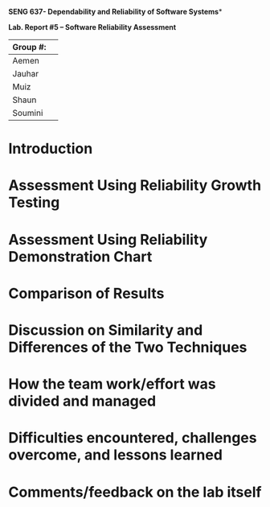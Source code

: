 **SENG 637- Dependability and Reliability of Software Systems***

**Lab. Report \#5 – Software Reliability Assessment**

| Group \#:       |   |
|-----------------|---|
| Aemen           |   |
| Jauhar          |   |
| Muiz            |   |
| Shaun           |   |
| Soumini         |   |

# Introduction

# 

# Assessment Using Reliability Growth Testing 

# Assessment Using Reliability Demonstration Chart 

# 

# Comparison of Results

# Discussion on Similarity and Differences of the Two Techniques

# How the team work/effort was divided and managed

# 

# Difficulties encountered, challenges overcome, and lessons learned

# Comments/feedback on the lab itself
